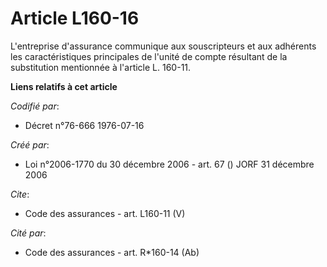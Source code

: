 # Article L160-16

L'entreprise d'assurance communique aux souscripteurs et aux adhérents les caractéristiques principales de l'unité de compte
résultant de la substitution mentionnée à l'article L. 160-11.

**Liens relatifs à cet article**

_Codifié par_:

  - Décret n°76-666 1976-07-16

_Créé par_:

  - Loi n°2006-1770 du 30 décembre 2006 - art. 67 () JORF 31 décembre 2006

_Cite_:

  - Code des assurances - art. L160-11 (V)

_Cité par_:

  - Code des assurances - art. R*160-14 (Ab)
